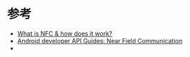 

# 参考

* [What is NFC & how does it work?](http://www.androidauthority.com/what-is-nfc-270730/)
* [Android developer API Guides: Near Field Communication](http://developer.android.com/guide/topics/connectivity/nfc/index.html)
* [](http://finance.sina.com.cn/roll/2016-02-25/doc-ifxpvutf3321785.shtml)